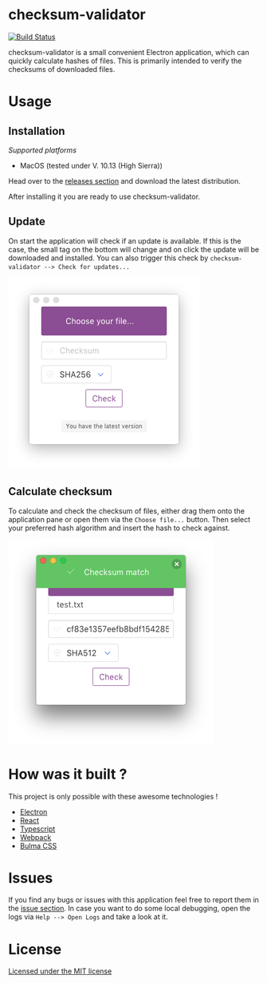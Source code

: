 #  checksum-validator

[![Build Status](https://travis-ci.org/alexanderwe/checksum-validator.svg?branch=master)](https://travis-ci.org/alexanderwe/checksum-validator)



checksum-validator is a small convenient Electron application, which can quickly calculate hashes of files. This is primarily intended to verify the checksums of downloaded files. 


# Usage

## Installation

_Supported platforms_

* MacOS (tested under V. 10.13 (High Sierra)) 

Head over to the [releases section](https://github.com/alexanderwe/checksum-validator/releases) and download the latest distribution. 

After installing it you are ready to use checksum-validator.

## Update
On start the application will check if an update is available. If this is the case, the small tag on the bottom will change and on click the update will be downloaded and installed. You can also trigger this check by `checksum-validator --> Check for updates...`


![img1](https://github.com/alexanderwe/checksum-validator/blob/master/.github/img/img1.png)



## Calculate checksum

To calculate and check the checksum of files, either drag them onto the application pane or open them via the `Choose file...` button. Then select your preferred hash algorithm and insert the hash to check against. 

![img2](https://github.com/alexanderwe/checksum-validator/blob/master/.github/img/img2.png)

# How was it built ?

This project is only possible with these awesome technologies !

* [Electron](https://github.com/electron/electron)
* [React](https://github.com/facebook/react)
* [Typescript](https://github.com/Microsoft/TypeScript)
* [Webpack](https://github.com/webpack/webpack)
* [Bulma CSS](https://bulma.io)


# Issues

If you find any bugs or issues with this application feel free to report them in the [issue section](https://github.com/alexanderwe/checksum-validator/issues).
In case you want to do some local debugging, open the logs via `Help --> Open Logs` and take a look at it.


# License

[Licensed under the MIT license](https://github.com/alexanderwe/checksum-validator/blob/master/LICENSE.md)
